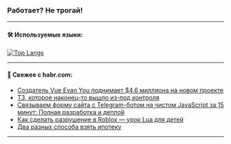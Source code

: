 ### Работает? Не трогай!

---
<!--
#### 🛠️ Technical stack:

![Java](https://img.shields.io/badge/Java-informational?logo=Oracle&style=flat&logoColor=white&color=FF4500)
![Kotlin](https://img.shields.io/badge/Kotlin-informational?logo=Kotlin&style=flat&logoColor=white&color=774D97)
![TS](https://img.shields.io/badge/TypeScript-informational?logo=typeScript&style=flat&logoColor=black&color=017acc)
![Python](https://img.shields.io/badge/Python-informational?logo=Python&style=flat&logoColor=black&color=ffdd54) <br>
![Spring](https://img.shields.io/badge/Spring-informational?logo=Spring&style=flat&logoColor=white&color=6DB33F) 
![SpringBoot](https://img.shields.io/badge/SpringBoot-informational?logo=SpringBoot&style=flat&logoColor=white&color=6DB33F)
![Nest](https://img.shields.io/badge/NestJS-informational?logo=NestJS&style=flat&logoColor=white&color=E0234E) 
![NodeJS](https://img.shields.io/badge/NodeJS-informational?logo=node.js&style=flat&logoColor=white&color=70A760)<br>
![PostgreSQL](https://img.shields.io/badge/PostgreSQL-informational?logo=PostgreSQL&style=flat&logoColor=white&color=DAA520)
![MongoDB](https://img.shields.io/badge/MongoDB-informational?logo=MongoDB&style=flat&logoColor=white&color=870000)
![Apache](https://img.shields.io/badge/Apache-informational?logo=apache&style=flat&logoColor=white&color=f74e28)

___ 
-->

#### 🛠️ Используемые языки:

[![Top Langs](https://github-readme-stats-u2qms2cxw-advtsettinggmailcoms-projects.vercel.app/api/top-langs/?username=zloylis&langs_count=10&hide_title=true&title_color=e6edf3&size_weight=0.5&count_weight=0.5&layout=compact&hide_progress=true&hide_border=true&theme=dracula)](https://github.com/zloylis)

<!---


####  :octocat:&nbsp;&nbsp; Статистика:

![GitHub stats](https://github-readme-stats-u2qms2cxw-advtsettinggmailcoms-projects.vercel.app/api?username=zloylis&show_icons=true&hide_border=true&theme=dracula&title_color=e6edf3&include_all_commits=true&count_private=true&hide_rank=false&hide_title=true&rank_icon=github)
-->
---

#### 💬 Свежее с habr.com:

<!-- BLOG-POST-LIST:START -->
- [Создатель Vue Evan You поднимает $4.6 миллиона на новом проекте](https://habr.com/ru/articles/847512/?utm_source=habrahabr&utm_medium=rss&utm_campaign=847512)
- [ТЗ, которое наконец-то вышло из-под контроля](https://habr.com/ru/articles/847496/?utm_source=habrahabr&utm_medium=rss&utm_campaign=847496)
- [Связываем форму сайта с Telegram-ботом на чистом JavaScript за 15 минут: Полная разработка и деплой](https://habr.com/ru/companies/amvera/articles/847346/?utm_source=habrahabr&utm_medium=rss&utm_campaign=847346)
- [Как сделать разрушение в Roblox — урок Lua для детей](https://habr.com/ru/companies/pixel_study/articles/847472/?utm_source=habrahabr&utm_medium=rss&utm_campaign=847472)
- [Два разных способа взять ипотеку](https://habr.com/ru/articles/847422/?utm_source=habrahabr&utm_medium=rss&utm_campaign=847422)
<!-- BLOG-POST-LIST:END -->

---
